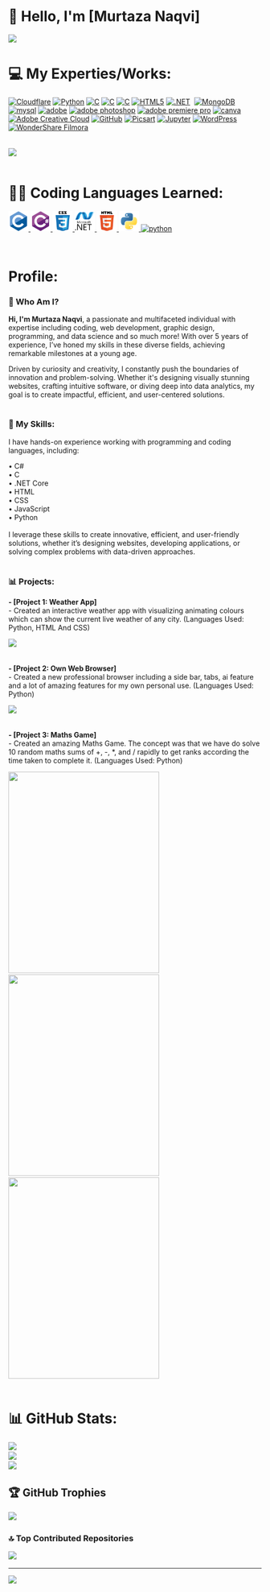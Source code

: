 # 👋 Hello, I'm [Murtaza Naqvi]
  <a align="center" href="https://github.com/DenverCoder1/readme-typing-svg"><img src="https://readme-typing-svg.herokuapp.com?&font=IBM+Plex+Sans&color=2e31f7&size=25&lines=Welcome+To+My+GitHub+Profile!;I'm+Murtaza+Naqvi;A+Passionate+Programmer;A+Professional+Web+Developer" /></a>

# 💻 My Experties/Works:
<a href='https://github.com/MurtazaNaqviCoder' target="_blank"><img alt='Cloudflare' src='https://img.shields.io/badge/Cloudflare-100000?style=plastic&logo=Cloudflare&logoColor=F38020&labelColor=black&color=F38020'/></a>
<a href='https://github.com/MurtazaNaqviCoder' target="_blank"><img alt='Python' src='https://img.shields.io/badge/Python-100000?style=plastic&logo=Python&logoColor=3776AB&labelColor=black&color=3776AB'/></a>
<a href='https://github.com/MurtazaNaqviCoder' target="_blank"><img alt='C' src='https://img.shields.io/badge/C_Sharp-100000?style=plastic&logo=C&logoColor=0042F7&labelColor=black&color=0042F7'/></a>
<a href='https://github.com/MurtazaNaqviCoder' target="_blank"><img alt='C' src='https://img.shields.io/badge/C_Language-100000?style=plastic&logo=C&logoColor=00599C&labelColor=black&color=00599C'/></a>
<a href='https://github.com/MurtazaNaqviCoder' target="_blank"><img alt='C' src='https://img.shields.io/badge/CSS-100000?style=plastic&logo=C&logoColor=1572B6&labelColor=black&color=1572B6'/></a>
<a href='https://github.com/MurtazaNaqviCoder' target="_blank"><img alt='HTML5' src='https://img.shields.io/badge/HTML-100000?style=plastic&logo=HTML5&logoColor=E34F26&labelColor=black&color=E34F26'/></a>
<a href='https://github.com/MurtazaNaqviCoder' target="_blank"><img alt='.NET' src='https://img.shields.io/badge/.NET-100000?style=plastic&logo=.NET&logoColor=512BD4&labelColor=black&color=512BD4'/></a>
<a href='https://github.com/MurtazaNaqviCoder' target="_blank"><img alt='' src='https://img.shields.io/badge/SQL_Server-100000?style=plastic&logo=&logoColor=fcd100&labelColor=10D010&color=fcd100'/></a>
<a href='https://github.com/MurtazaNaqviCoder' target="_blank"><img alt='MongoDB' src='https://img.shields.io/badge/MongoDB-100000?style=plastic&logo=MongoDB&logoColor=47A248&labelColor=000000&color=47A248'/></a>
<a href='https://github.com/MurtazaNaqviCoder' target="_blank"><img alt='mysql' src='https://img.shields.io/badge/MySQL-100000?style=plastic&logo=mysql&logoColor=4479A1&labelColor=000000&color=4479A1'/></a>
<a href='https://github.com/MurtazaNaqviCoder' target="_blank"><img alt='adobe' src='https://img.shields.io/badge/Adobe-100000?style=plastic&logo=adobe&logoColor=FF0000&labelColor=000000&color=FF0000'/></a>
<a href='https://github.com/MurtazaNaqviCoder' target="_blank"><img alt='adobe photoshop' src='https://img.shields.io/badge/Adobe_Photoshop-100000?style=plastic&logo=adobe photoshop&logoColor=001e36&labelColor=FFFFFF&color=001e36'/></a>
<a href='https://github.com/MurtazaNaqviCoder' target="_blank"><img alt='adobe premiere pro' src='https://img.shields.io/badge/Adobe_Premiere Pro-100000?style=plastic&logo=adobe premiere pro&logoColor=001e36&labelColor=FFFFFF&color=001e36'/></a>
<a href='https://github.com/MurtazaNaqviCoder' target="_blank"><img alt='canva' src='https://img.shields.io/badge/Canva-100000?style=plastic&logo=canva&logoColor=00C4CC&labelColor=000000&color=00C4CC'/></a>
<a href='https://github.com/MurtazaNaqviCoder' target="_blank"><img alt='Adobe Creative Cloud' src='https://img.shields.io/badge/Adobe_Creative Cloud-100000?style=plastic&logo=Adobe Creative Cloud&logoColor=DA1F26&labelColor=000000&color=DA1F26'/></a>
<a href='https://github.com/MurtazaNaqviCoder' target="_blank"><img alt='GitHub' src='https://img.shields.io/badge/GitHub-100000?style=plastic&logo=GitHub&logoColor=000000&labelColor=FFFFFF&color=000000'/></a>
<a href='https://github.com/MurtazaNaqviCoder' target="_blank"><img alt='Picsart' src='https://img.shields.io/badge/Picsart-100000?style=plastic&logo=Picsart&logoColor=C209C1&labelColor=000000&color=C209C1'/></a>
<a href='https://github.com/MurtazaNaqviCoder' target="_blank"><img alt='Jupyter' src='https://img.shields.io/badge/Jupyter-100000?style=plastic&logo=Jupyter&logoColor=F37626&labelColor=000000&color=F37626'/></a>
<a href='https://github.com/MurtazaNaqviCoder' target="_blank"><img alt='WordPress' src='https://img.shields.io/badge/WordPress-100000?style=plastic&logo=WordPress&logoColor=21759B&labelColor=000000&color=21759B'/></a>
<a href='https://github.com/MurtazaNaqviCoder' target="_blank"><img alt='WonderShare Filmora' src='https://img.shields.io/badge/Filmora-100000?style=plastic&logo=WonderShare Filmora&logoColor=07273D&labelColor=FFFFFF&color=07273D'/></a>

<br>
<img align="center" src="https://media.discordapp.net/attachments/1238806059049816075/1320345355778396221/standard.gif?ex=676942ef&is=6767f16f&hm=8ca3a5d273d4ee30734451a430e694a8bf35ce15fd4d6ad13ad23427ec578534&=">
<br><br>

# 👨‍💻 Coding Languages Learned:
<p align="left"> <a href="https://www.cprogramming.com/" target="_blank" rel="noreferrer"> <img src="https://raw.githubusercontent.com/devicons/devicon/master/icons/c/c-original.svg" alt="c" width="40" height="40"/> </a> <a href="https://www.w3schools.com/cs/" target="_blank" rel="noreferrer"> <img src="https://raw.githubusercontent.com/devicons/devicon/master/icons/csharp/csharp-original.svg" alt="csharp" width="40" height="40"/> </a> <a href="https://www.w3schools.com/css/" target="_blank" rel="noreferrer"> <img src="https://raw.githubusercontent.com/devicons/devicon/master/icons/css3/css3-original-wordmark.svg" alt="css3" width="40" height="40"/> </a> <a href="https://dotnet.microsoft.com/" target="_blank" rel="noreferrer"> <img src="https://raw.githubusercontent.com/devicons/devicon/master/icons/dot-net/dot-net-original-wordmark.svg" alt="dotnet" width="40" height="40"/> </a> <a href="https://www.w3.org/html/" target="_blank" rel="noreferrer"> <img src="https://raw.githubusercontent.com/devicons/devicon/master/icons/html5/html5-original-wordmark.svg" alt="html5" width="40" height="40"/> </a><a href="https://www.python.org" target="_blank" rel="noreferrer"> <img src="https://raw.githubusercontent.com/devicons/devicon/master/icons/python/python-original.svg" alt="python" width="40" height="40"/> <img src="https://icongr.am/devicon/javascript-original.svg?size=128&color=currentColor" alt="python" width="40" height="40"/> </a> </p>
<br>

# Profile:

### 🧠 Who Am I?

<b>Hi, I'm Murtaza Naqvi</b>, a passionate and multifaceted individual with expertise including coding, web development, graphic design, programming, and data science and so much more! With over 5 years of experience, I’ve honed my skills in these diverse fields, achieving remarkable milestones at a young age.

Driven by curiosity and creativity, I constantly push the boundaries of innovation and problem-solving. Whether it's designing visually stunning websites, crafting intuitive software, or diving deep into data analytics, my goal is to create impactful, efficient, and user-centered solutions.
<br><br>
### 🚀 My Skills:
I have hands-on experience working with programming and coding languages, including:

• C#<br>
• C<br>
• .NET Core<br>
• HTML<br>
• CSS<br>
• JavaScript<br>
• Python<br><br>
I leverage these skills to create innovative, efficient, and user-friendly solutions, whether it’s designing websites, developing applications, or solving complex problems with data-driven approaches.
<br><br>
### 📊 Projects:
<p><b>- [Project 1: Weather App]</b><br>
  - Created an interactive weather app with visualizing animating colours which can show the current live weather of any city. (Languages Used: Python, HTML And CSS)</p>
<img src ="https://media.discordapp.net/attachments/1238806059049816075/1320356334654459944/Screenshot_2024-12-22_164123.png?ex=67694d29&is=6767fba9&hm=8694dfb8539511cd9006b1aa6a37fa110526d6f75ad5e277e35b8f98d9b380eb&=&format=webp&quality=lossless&width=1084&height=503">
<br><br>
<p><b>- [Project 2: Own Web Browser]</b><br>
  - Created a new professional browser including a side bar, tabs, ai feature and a lot of amazing features for my own personal use. (Languages Used: Python)</p>
<img src ="https://media.discordapp.net/attachments/1238806059049816075/1320356334331367546/Screenshot_2024-12-22_163814.png?ex=67694d29&is=6767fba9&hm=0fb0e0456811a5e9887d0b97722269d7b099bf002215ee35f55bb28a1fa2fc86&=&format=webp&quality=lossless&width=946&height=503">
<br><br>
<p><b>- [Project 3: Maths Game]</b><br>
  - Created an amazing Maths Game. The concept was that we have do solve 10 random maths sums of +, -, *, and / rapidly to get ranks according the time taken to complete it. (Languages Used: Python)</p>
<img src ="https://media.discordapp.net/attachments/1238806059049816075/1320356335182680137/Screenshot_2024-12-22_164343.png?ex=67694d29&is=6767fba9&hm=58c6843c058b70133b9fc5462ebb8947a2e7ef3a90faf77604e14498436285b1&=&format=webp&quality=lossless&width=434&height=503" height = 400 width = 300><img src ="https://media.discordapp.net/attachments/1238806059049816075/1320356334935347241/Screenshot_2024-12-22_164317.png?ex=67694d29&is=6767fba9&hm=02b3e88c45644589b2a7dc0817951bb7df46c9b1a1894735a7e9766788ca8af0&=&format=webp&quality=lossless&width=410&height=503" height = 400 width = 300><img src ="https://media.discordapp.net/attachments/1238806059049816075/1320356335463694377/Screenshot_2024-12-22_164411.png?ex=67694d29&is=6767fba9&hm=51e1145dfbd32a91755d99629ac1a14832b2f18534c3a51a93c424948bcc8ffc&=&format=webp&quality=lossless&width=529&height=503" height = 400 width = 300>
<br>
<br>


# 📊 GitHub Stats:
![](https://github-readme-stats.vercel.app/api?username=murtazanaqvicoder&theme=dark&hide_border=false&include_all_commits=false&count_private=false)<br/>
![](https://github-readme-streak-stats.herokuapp.com/?user=murtazanaqvicoder&theme=dark&hide_border=false)<br/>
![](https://github-readme-stats.vercel.app/api/top-langs/?username=murtazanaqvicoder&theme=dark&hide_border=false&include_all_commits=false&count_private=false&layout=compact)

## 🏆 GitHub Trophies
![](https://github-profile-trophy.vercel.app/?username=murtazanaqvicoder&theme=tokyonight&no-frame=false&no-bg=false&margin-w=4)


### 🔝 Top Contributed Repositories
![](https://github-contributor-stats.vercel.app/api?username=murtazanaqvicoder&limit=5&theme=tokyonight&combine_all_yearly_contributions=true)

---
[![](https://visitcount.itsvg.in/api?id=murtazanaqvicoder&icon=0&color=6)](https://github.com/MurtazaNaqviCoder)
